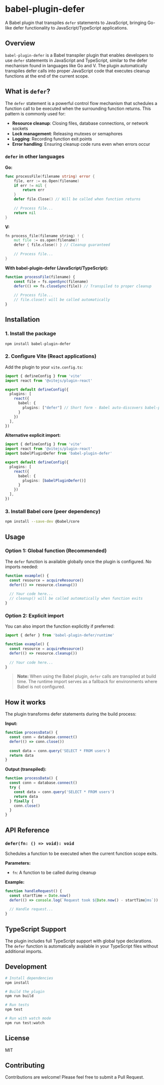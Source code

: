 # babel-plugin-defer

A Babel plugin that transpiles `defer` statements to JavaScript, bringing Go-like defer functionality to JavaScript/TypeScript applications.

## Overview

`babel-plugin-defer` is a Babel transpiler plugin that enables developers to use `defer` statements in JavaScript and TypeScript, similar to the defer mechanism found in languages like Go and V. The plugin automatically transpiles defer calls into proper JavaScript code that executes cleanup functions at the end of the current scope.

## What is `defer`?

The `defer` statement is a powerful control flow mechanism that schedules a function call to be executed when the surrounding function returns. This pattern is commonly used for:

- **Resource cleanup**: Closing files, database connections, or network sockets
- **Lock management**: Releasing mutexes or semaphores
- **Logging**: Recording function exit points
- **Error handling**: Ensuring cleanup code runs even when errors occur

### `defer` in other languages

**Go:**
```go
func processFile(filename string) error {
    file, err := os.Open(filename)
    if err != nil {
        return err
    }
    defer file.Close() // Will be called when function returns
    
    // Process file...
    return nil
}
```

**V:**
```v
fn process_file(filename string) ! {
    mut file := os.open(filename)!
    defer { file.close() } // Cleanup guaranteed
    
    // Process file...
}
```

**With babel-plugin-defer (JavaScript/TypeScript):**
```javascript
function processFile(filename) {
    const file = fs.openSync(filename)
    defer(() => fs.closeSync(file)) // Transpiled to proper cleanup
    
    // Process file...
    // file.close() will be called automatically
}
```

## Installation

### 1. Install the package

```bash
npm install babel-plugin-defer
```

### 2. Configure Vite (React applications)

Add the plugin to your `vite.config.ts`:

```typescript
import { defineConfig } from 'vite'
import react from '@vitejs/plugin-react'

export default defineConfig({
  plugins: [
    react({
      babel: {
        plugins: ["defer"] // Short form - Babel auto-discovers babel-plugin-defer
      }
    })
  ],
})
```

**Alternative explicit import:**
```typescript
import { defineConfig } from 'vite'
import react from '@vitejs/plugin-react'
import babelPluginDefer from 'babel-plugin-defer'

export default defineConfig({
  plugins: [
    react({
      babel: {
        plugins: [babelPluginDefer()]
      }
    })
  ],
})
```

### 3. Install Babel core (peer dependency)

```bash
npm install --save-dev @babel/core
```

## Usage

### Option 1: Global function (Recommended)

The `defer` function is available globally once the plugin is configured. No imports needed:

```typescript
function example() {
  const resource = acquireResource()
  defer(() => resource.cleanup())
  
  // Your code here...
  // cleanup() will be called automatically when function exits
}
```

### Option 2: Explicit import

You can also import the function explicitly if preferred:

```typescript
import { defer } from 'babel-plugin-defer/runtime'

function example() {
  const resource = acquireResource()
  defer(() => resource.cleanup())
  
  // Your code here...
}
```

> **Note:** When using the Babel plugin, `defer` calls are transpiled at build time. The runtime import serves as a fallback for environments where Babel is not configured.

## How it works

The plugin transforms defer statements during the build process:

**Input:**
```javascript
function processData() {
  const conn = database.connect()
  defer(() => conn.close())
  
  const data = conn.query('SELECT * FROM users')
  return data
}
```

**Output (transpiled):**
```javascript
function processData() {
  const conn = database.connect()
  try {
    const data = conn.query('SELECT * FROM users')
    return data
  } finally {
    conn.close()
  }
}
```

## API Reference

### `defer(fn: () => void): void`

Schedules a function to be executed when the current function scope exits.

**Parameters:**
- `fn`: A function to be called during cleanup

**Example:**
```typescript
function handleRequest() {
  const startTime = Date.now()
  defer(() => console.log(`Request took ${Date.now() - startTime}ms`))
  
  // Handle request...
}
```

## TypeScript Support

The plugin includes full TypeScript support with global type declarations. The `defer` function is automatically available in your TypeScript files without additional imports.

## Development

```bash
# Install dependencies
npm install

# Build the plugin
npm run build

# Run tests
npm test

# Run with watch mode
npm run test:watch
```

## License

MIT

## Contributing

Contributions are welcome! Please feel free to submit a Pull Request.
